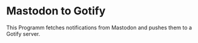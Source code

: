 # Mastodon to Gotify
This Programm fetches notifications from Mastodon and pushes them to a Gotify server.
